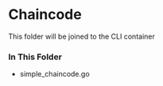 # Chaincode

This folder will be joined to the CLI container



### In This Folder
- simple_chaincode.go